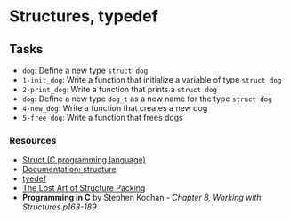 # Structures, typedef

## Tasks

- `dog`: Define a new type `struct dog`
- `1-init_dog`: Write a function that initialize a variable of type `struct dog`
- `2-print_dog`: Write a function that prints a `struct dog`
- `dog`: Define a new type `dog_t` as a new name for the type `struct dog`
- `4-new_dog`: Write a function that creates a new dog
- `5-free_dog`: Write a function that frees dogs

### Resources

- [Struct (C programming language)](https://github.com/holbertonschool/Betty/wiki/Documentation:-Data-structures)
- [Documentation: structure](https://en.wikipedia.org/wiki/Struct_(C_programming_language))
- [tyedef](https://publications.gbdirect.co.uk//c_book/chapter8/typedef.html)
- [The Lost Art of Structure Packing](http://www.catb.org/esr/structure-packing/)
- **Programming in C** by Stephen Kochan - *Chapter 8, Working with Structures p163-189*
